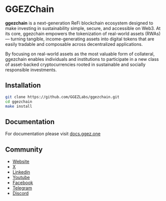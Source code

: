# GGEZChain

**ggezchain** is a next-generation ReFi blockchain ecosystem designed to make
investing in sustainability simple, secure, and accessible on Web3.
At its core, ggezchain empowers the tokenization of real-world assets (RWAs) — turning tangible,
income-generating assets into digital tokens that are easily tradable
and composable across decentralized applications.

By focusing on real-world assets as the most valuable form of collateral,
ggezchain enables individuals and institutions to participate in a new class of asset-backed
cryptocurrencies rooted in sustainable and socially responsible investments.

## Installation

```sh
git clone https://github.com/GGEZLabs/ggezchain.git
cd ggezchain
make install
```

## Documentation

For documentation please visit
[docs.ggez.one](https://docs.ggez.one)

## Community

- [Website](https://ggez.one)
- [X](https://x.com/ggez_one)
- [Linkedin](https://www.linkedin.com/company/ggezone)
- [Youtube](https://www.youtube.com/@ggez_one)
- [Facebook](https://www.facebook.com/ggez.one)
- [Telegram](https://t.me/ggez1channel)
- [Discord](https://discord.com/invite/7P4RvsEeMA)
